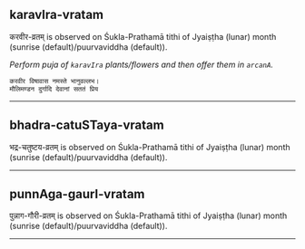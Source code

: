 ## karavIra-vratam
करवीर-व्रतम् is observed on Śukla-Prathamā tithi of Jyaiṣṭha (lunar) month (sunrise (default)/puurvaviddha (default)).

_Perform puja of `karavIra` plants/flowers and then offer them in `arcanA`._

```
करवीर विषावास नमस्ते भानुवल्लभ।
मौलिमण्डन दुर्गादि देवानां सततं प्रिय
```

---
## bhadra-catuSTaya-vratam
भद्र-चतुष्टय-व्रतम् is observed on Śukla-Prathamā tithi of Jyaiṣṭha (lunar) month (sunrise (default)/puurvaviddha (default)).



---
## punnAga-gaurI-vratam
पुन्नाग-गौरी-व्रतम् is observed on Śukla-Prathamā tithi of Jyaiṣṭha (lunar) month (sunrise (default)/puurvaviddha (default)).



---
